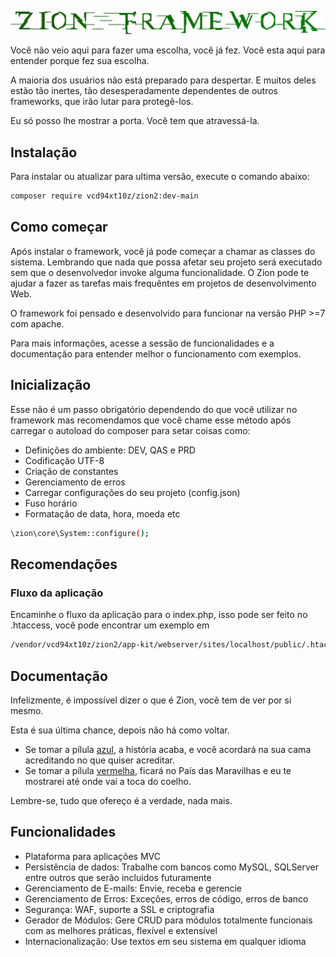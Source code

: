 ![Zion Framework](https://raw.githubusercontent.com/vcd94xt10z/zionphp/master/frontend/zion/img/zion-framework.png)

Você não veio aqui para fazer uma escolha, você já fez. Você esta aqui para entender porque fez sua escolha.

A maioria dos usuários não está preparado para despertar. E muitos deles estão tão inertes, tão desesperadamente dependentes de outros frameworks, que irão lutar para protegê-los.

Eu só posso lhe mostrar a porta. Você tem que atravessá-la.

## Instalação

Para instalar ou atualizar para ultima versão, execute o comando abaixo:

```bash
composer require vcd94xt10z/zion2:dev-main
```

## Como começar

Após instalar o framework, você já pode começar a chamar as classes do sistema. Lembrando que nada que possa afetar seu projeto será executado sem que o desenvolvedor
invoke alguma funcionalidade. O Zion pode te ajudar a fazer as tarefas mais frequêntes em projetos de desenvolvimento Web. 

O framework foi pensado e desenvolvido para funcionar na versão PHP >=7 com apache.

Para mais informações, acesse a sessão de funcionalidades e a documentação para entender melhor o funcionamento com exemplos.

## Inicialização

Esse não é um passo obrigatório dependendo do que você utilizar no framework mas recomendamos que você chame esse método após carregar o autoload do composer para setar coisas como:
- Definições do ambiente: DEV, QAS e PRD
- Codificação UTF-8
- Criação de constantes
- Gerenciamento de erros
- Carregar configurações do seu projeto (config.json)
- Fuso horário
- Formatação de data, hora, moeda etc

```bash
\zion\core\System::configure();
```

## Recomendações

### Fluxo da aplicação
Encaminhe o fluxo da aplicação para o index.php, isso pode ser feito no .htaccess, você pode encontrar um exemplo em

```bash
/vendor/vcd94xt10z/zion2/app-kit/webserver/sites/localhost/public/.htaccess
```

## Documentação

Infelizmente, é impossível dizer o que é Zion, você tem de ver por si mesmo. 

Esta é sua última chance, depois não há como voltar.

- Se tomar a pílula [azul](https://www.youtube.com/watch?v=dQw4w9WgXcQ), a história acaba, e você acordará na sua cama acreditando no que quiser acreditar.
- Se tomar a pílula [vermelha](https://htmlpreview.github.io/?https://github.com/vcd94xt10z/zionphp/blob/master/docs/index.html), ficará no País das Maravilhas e eu te mostrarei até onde vai a toca do coelho.

Lembre-se, tudo que ofereço é a verdade, nada mais.  

## Funcionalidades

- Plataforma para aplicações MVC
- Persistência de dados: Trabalhe com bancos como MySQL, SQLServer entre outros que serão incluidos futuramente
- Gerenciamento de E-mails: Envie, receba e gerencie
- Gerenciamento de Erros: Exceções, erros de código, erros de banco
- Segurança: WAF, suporte a SSL e criptografia
- Gerador de Módulos: Gere CRUD para módulos totalmente funcionais com as melhores práticas, flexível e extensível
- Internacionalização: Use textos em seu sistema em qualquer idioma